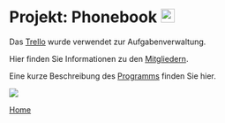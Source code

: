 # Projekt: Phonebook <img src="https://user-images.githubusercontent.com/95867717/199699267-5ed642af-b551-4744-9b41-3cdd068af44c.png" height="25px" />

Das [Trello](https://trello.com/b/zmeQ6Lt5/eckerhuberschickmair ) wurde verwendet zur Aufgabenverwaltung. 

Hier finden Sie Informationen zu den [Mitgliedern](about_me.md).

Eine kurze Beschreibung des [Programms](info.md) finden Sie hier.

<img src="https://user-images.githubusercontent.com/95867717/199699338-5a62fdb7-8e4a-4109-8b66-61c2500af68e.png" />

[Home](index.md)
